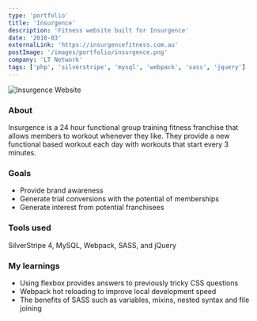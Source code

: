```yaml
---
type: 'portfolio'
title: 'Insurgence'
description: 'Fitness website built for Insurgence'
date: '2018-03'
externalLink: 'https://insurgencefitness.com.au'
postImage: '/images/portfolio/insurgence.png'
company: 'LT Network'
tags: ['php', 'silverstripe', 'mysql', 'webpack', 'sass', 'jquery']
---
```


![Insurgence Website](/images/portfolio/insurgence.png 'Insurgence Website')[]()

### About

Insurgence is a 24 hour functional group training fitness franchise that allows members to workout whenever they like. They provide a new functional based workout each day with workouts that start every 3 minutes.

### Goals

- Provide brand awareness
- Generate trial conversions with the potential of memberships
- Generate interest from potential franchisees

### Tools used

SilverStripe 4, MySQL, Webpack, SASS, and jQuery

### My learnings

- Using flexbox provides answers to previously tricky CSS questions
- Webpack hot reloading to improve local development speed
- The benefits of SASS such as variables, mixins, nested syntax and file joining
